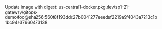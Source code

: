 Update image with digest: us-central1-docker.pkg.dev/sp1-21-gateway/gitops-demo/foo@sha256:560f8f193ddc27b0041277eeedef2219a9f4043a7213c1b1bc94e37660473138 
